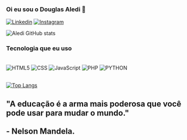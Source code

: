 ### Oi eu sou o Douglas Aledi 👋
[![Linkedin](https://img.shields.io/badge/LinkedIn-0077B5?style=for-the-badge&logo=linkedin&logoColor=white)](https://www.linkedin.com/in/douglas-aledi-83b923271/)
[![Instagram](https://img.shields.io/badge/Instagram-E4405F?style=for-the-badge&logo=instagram&logoColor=white)](https://www.instagram.com/douglasaledi13?igsh=aDl6azF1OXk4Y2p0)

![Aledi GitHub stats](https://github-readme-stats.vercel.app/api?username=DouglasAledi&show_icons=true&theme=tokyonight)

### Tecnologia que eu uso

<div style="display: inline_block"><br/>
 <img align="center" alt="HTML5" src="https://img.shields.io/badge/HTML5-E34F26?style=for-the-badge&logo=html5&logoColor=white" />
 <img align="center" alt="CSS" src="https://img.shields.io/badge/CSS3-1572B6?style=for-the-badge&logo=css3&logoColor=white" />
 <img align="center" alt="JavaScript" src="https://img.shields.io/badge/JavaScript-F7DF1E?style=for-the-badge&logo=javascript&logoColor=black" />
 <img align="center" alt="PHP" src="https://img.shields.io/badge/PHP-777BB4?style=for-the-badge&logo=php&logoColor=white" />
 <img align="center" alt="PYTHON" src="https://img.shields.io/badge/Python-3776AB?style=for-the-badge&logo=python&logoColor=white" /><br/><br/>
</div>

[![Top Langs](https://github-readme-stats.vercel.app/api/top-langs/?username=DouglasAledi)](https://github.com/DouglasAledi/github-readme-stats)
<br/>

## "A educação é a arma mais poderosa que você pode usar para mudar o mundo." <br/><br/> - Nelson Mandela.

